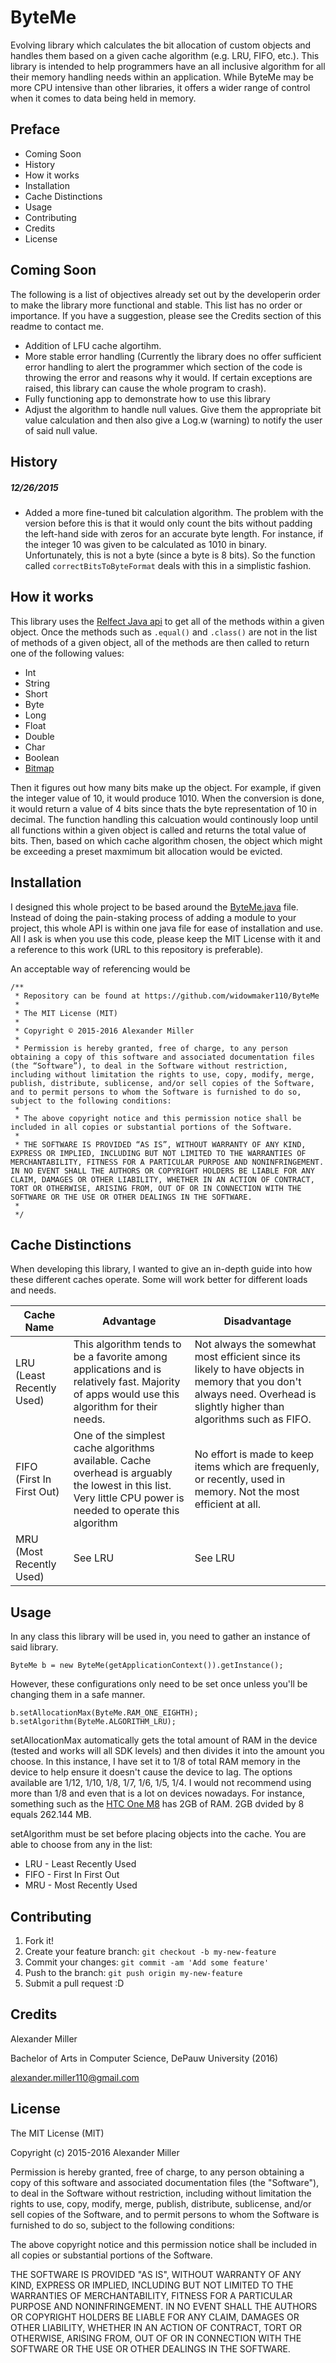 # ByteMe
Evolving library which calculates the bit allocation of custom objects and handles them based on a given cache algorithm (e.g. LRU, FIFO, etc.). This library is intended to help programmers have an all inclusive algorithm for all their memory handling needs within an application. While ByteMe may be more CPU intensive than other libraries, it offers a wider range of control when it comes to data being held in memory.

## Preface
- Coming Soon
- History
- How it works
- Installation
- Cache Distinctions
- Usage
- Contributing
- Credits
- License

## Coming Soon
The following is a list of objectives already set out by the developerin order to make the library more functional and stable. This list has no order or importance. If you have a suggestion, please see the Credits section of this readme to contact me.

- Addition of LFU cache algortihm.
- More stable error handling (Currently the library does no offer sufficient error handling to alert the programmer which section of the code is throwing the error and reasons why it would. If certain exceptions are raised, this library can cause the whole program to crash).
- Fully functioning app to demonstrate how to use this library
- Adjust the algorithm to handle null values. Give them the appropriate bit value calculation and then also give a Log.w (warning) to notify the user of said null value.

## History
##### 12/26/2015

- Added a more fine-tuned bit calculation algorithm. The problem with the version before this is that it would only count the bits without padding the left-hand side with zeros for an accurate byte length. For instance, if the integer 10 was given to be calculated as 1010 in binary. Unfortunately, this is not a byte (since a byte is 8 bits). So the function called `correctBitsToByteFormat` deals with this in a simplistic fashion.

## How it works

This library uses the [Relfect Java api](https://docs.oracle.com/javase/7/docs/api/java/lang/reflect/package-summary.html)  to get all of the methods within a given object. Once the methods such as `.equal()` and `.class()` are not in the list of methods of a given object, all of the methods are then called to return one of the following values:

* Int
* String
* Short
* Byte
* Long
* Float
* Double
* Char
* Boolean
* [Bitmap](http://developer.android.com/reference/android/graphics/Bitmap.html)

Then it figures out how many bits make up the object. For example, if given the integer value of 10, it would produce 1010. When the conversion is done, it would return a value of 4 bits since thats the byte representation of 10 in decimal. The function handling this calcuation would continously loop until all functions within a given object is called and returns the total value of bits. Then, based on which cache algorithm chosen, the object which might be exceeding a preset maxmimum bit allocation would be evicted. 

## Installation

I designed this whole project to be based around the [ByteMe.java](https://github.com/widowmaker110/ByteMe/tree/master/app/src/main/java/Library/ByteMe.java) file. Instead of doing the pain-staking process of adding a module to your project, this whole API is within one java file for ease of installation and use. All I ask is when you use this code, please keep the MIT License with it and a reference to this work (URL to this repository is preferable).

An acceptable way of referencing would be
```
/**
 * Repository can be found at https://github.com/widowmaker110/ByteMe
 * 
 * The MIT License (MIT)
 *
 * Copyright © 2015-2016 Alexander Miller
 *
 * Permission is hereby granted, free of charge, to any person obtaining a copy of this software and associated documentation files (the “Software”), to deal in the Software without restriction, including without limitation the rights to use, copy, modify, merge, publish, distribute, sublicense, and/or sell copies of the Software, and to permit persons to whom the Software is furnished to do so, subject to the following conditions:
 *
 * The above copyright notice and this permission notice shall be included in all copies or substantial portions of the Software.
 *
 * THE SOFTWARE IS PROVIDED “AS IS”, WITHOUT WARRANTY OF ANY KIND, EXPRESS OR IMPLIED, INCLUDING BUT NOT LIMITED TO THE WARRANTIES OF MERCHANTABILITY, FITNESS FOR A PARTICULAR PURPOSE AND NONINFRINGEMENT. IN NO EVENT SHALL THE AUTHORS OR COPYRIGHT HOLDERS BE LIABLE FOR ANY CLAIM, DAMAGES OR OTHER LIABILITY, WHETHER IN AN ACTION OF CONTRACT, TORT OR OTHERWISE, ARISING FROM, OUT OF OR IN CONNECTION WITH THE SOFTWARE OR THE USE OR OTHER DEALINGS IN THE SOFTWARE.
 *
 */
```

## Cache Distinctions

When developing this library, I wanted to give an in-depth guide into how these different caches operate. Some will work better for different loads and needs.

| Cache Name  | Advantage | Disadvantage |
| ------------- | ------------- | -------------|
| LRU (Least Recently Used)  | This algorithm tends to be a favorite among applications and is relatively fast. Majority of apps would use this algorithm for their needs. | Not always the somewhat most efficient since its likely to have objects in memory that you don't always need. Overhead is slightly higher than algorithms such as FIFO. |
| FIFO (First In First Out) | One of the simplest cache algorithms available. Cache overhead is arguably the lowest in this list. Very little CPU power is needed to operate this algorithm | No effort is made to keep items which are frequenly, or recently, used in memory. Not the most efficient at all.
| MRU (Most Recently Used) | See LRU | See LRU |

## Usage

In any class this library will be used in, you need to gather an instance of said library.
```
ByteMe b = new ByteMe(getApplicationContext()).getInstance();
```
However, these configurations only need to be set once unless you'll be changing them in a safe manner.
```
b.setAllocationMax(ByteMe.RAM_ONE_EIGHTH);
b.setAlgorithm(ByteMe.ALGORITHM_LRU);
```
setAllocationMax automatically gets the total amount of RAM in the device (tested and works will all SDK levels) and then divides it into the amount you choose. In this instance, I have set it to 1/8 of total RAM memory in the device to help ensure it doesn't cause the device to lag. The options available are 1/12, 1/10, 1/8, 1/7, 1/6, 1/5, 1/4. I would not recommend using more than 1/8 and even that is a lot on devices nowadays. For instance, something such as the [HTC One M8](https://www.google.com/shopping/product/3602112225780779300/specs?sourceid=chrome-psyapi2&ion=1&espv=2&ie=UTF-8&q=htc+one+m8+specs&oq=htc+one+m8+specs&aqs=chrome..69i57j0l5.4142j0j1&sa=X&ved=0ahUKEwjJqtyA7ojKAhXF7D4KHeeRDpYQuC8IvAI) has 2GB of RAM. 2GB dvided by 8 equals 262.144 MB. 

setAlgorithm must be set before placing objects into the cache. You are able to choose from any in the list:
* LRU - Least Recently Used
* FIFO - First In First Out
* MRU - Most Recently Used

## Contributing

1. Fork it!
2. Create your feature branch: `git checkout -b my-new-feature`
3. Commit your changes: `git commit -am 'Add some feature'`
4. Push to the branch: `git push origin my-new-feature`
5. Submit a pull request :D

## Credits

Alexander Miller

Bachelor of Arts in Computer Science, DePauw University (2016)

alexander.miller110@gmail.com
## License

The MIT License (MIT)

Copyright (c) 2015-2016 Alexander Miller

Permission is hereby granted, free of charge, to any person obtaining a copy
of this software and associated documentation files (the "Software"), to deal
in the Software without restriction, including without limitation the rights
to use, copy, modify, merge, publish, distribute, sublicense, and/or sell
copies of the Software, and to permit persons to whom the Software is
furnished to do so, subject to the following conditions:

The above copyright notice and this permission notice shall be included in all
copies or substantial portions of the Software.

THE SOFTWARE IS PROVIDED "AS IS", WITHOUT WARRANTY OF ANY KIND, EXPRESS OR
IMPLIED, INCLUDING BUT NOT LIMITED TO THE WARRANTIES OF MERCHANTABILITY,
FITNESS FOR A PARTICULAR PURPOSE AND NONINFRINGEMENT. IN NO EVENT SHALL THE
AUTHORS OR COPYRIGHT HOLDERS BE LIABLE FOR ANY CLAIM, DAMAGES OR OTHER
LIABILITY, WHETHER IN AN ACTION OF CONTRACT, TORT OR OTHERWISE, ARISING FROM,
OUT OF OR IN CONNECTION WITH THE SOFTWARE OR THE USE OR OTHER DEALINGS IN THE
SOFTWARE.
